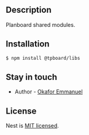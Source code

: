 ## Description

Planboard shared modules.

## Installation

```bash
$ npm install @tpboard/libs
```
## Stay in touch

- Author - [Okafor Emmanuel](https://www.linkedin.com/in/okaforemy/)

## License

Nest is [MIT licensed](LICENSE).
